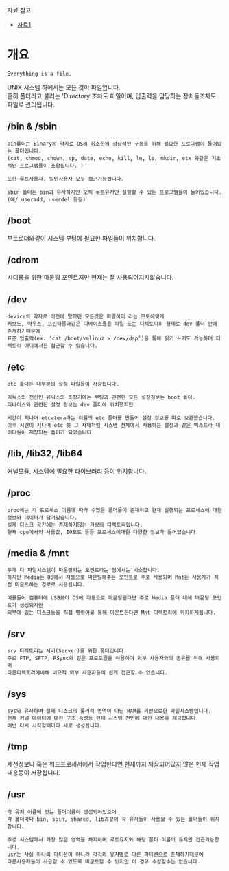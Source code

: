 자료 참고
- [자료1](https://medium.com/harrythegreat/%EB%A6%AC%EB%88%85%EC%8A%A4-%EA%B8%B0%EC%B4%88-%EB%A3%A8%ED%8A%B8%EB%94%94%EB%A0%89%ED%86%A0%EB%A6%AC-%EA%B5%AC%EC%A1%B0-b3e4871af4b3)


# 개요
```
Everything is a file.
```
UNIX 시스템 하에서는 모든 것이 파일입니다. <br>
흔히 폴더라고 불리는 'Directory'조차도 파일이며, 입출력을 담당하는 장치들조차도 파일로 관리됩니다. 


## /bin & /sbin
```
bin폴더는 Binary의 약자로 OS의 최소한의 정상적인 구동을 위해 필요한 프로그램이 들어있는 폴더입니다. 
(cat, chmod, chown, cp, date, echo, kill, ln, ls, mkdir, etx 와같은 기초적인 프로그램들이 포함됩니다. )

또한 루트사용자, 일반사용자 모두 접근가능합니다.

sbin 폴더는 bin과 유사하지만 오직 루트유저만 실행할 수 있는 프로그램들이 들어있습니다.
(예/ useradd, userdel 등등)
```

## /boot
부트로더와같이 시스템 부팅에 필요한 파일들이 위치합니다.

## /cdrom
시디롬을 위한 마운팅 포인트지만 현재는 잘 사용되어지지않습니다.

## /dev
```
device의 약자로 이전에 말했던 모든것은 파일이다 라는 모토에맞게 
키보드, 마우스, 프린터등과같은 디바이스들을 파일 또는 디렉토리의 형태로 dev 폴더 안에 존재하기때문에 
표준 입출력(ex. ‘cat /boot/vmlinuz > /dev/dsp’)을 통해 읽기 쓰기도 가능하며 디렉토리 어디에서든 접근할 수 있습니다.
```

## /etc
```
etc 폴더는 대부분의 설정 파일들이 저장됩니다. 

리눅스의 전신인 유닉스의 초창기에는 부팅과 관련한 모든 설정정보는 boot 폴더.
디바이스와 관련된 설정 정보는 dev 폴더에 위치했지만 

시간이 지나며 etcetera라는 이름의 etc 폴더를 만들어 설정 정보를 따로 보관했습니다. 
이후 시간이 지나며 etc 뜻 그 자체처럼 시스템 전체에서 사용하는 설정과 같은 엑스트라 데이터들이 저장되는 폴더가 되었습니다.
```

## /lib, /lib32, /lib64
커널모듈, 시스템에 필요한 라이브러리 등이 위치합니다.

## /proc
```
prod에는 각 프로세스 이름에 따라 수많은 폴더들이 존재하고 현재 실행되는 프로세스에 대한 정보와 데이터가 담겨있습니다. 
실제 디스크 공간에는 존재하지않는 가상의 디렉토리입니다. 
현재 cpu에서의 사용값, IO포트 등등 프로세스에대한 다양한 정보가 들어있습니다.
```

## /media & /mnt
```
두개 다 파일시스템이 마운팅되는 포인트라는 점에서는 비슷합니다. 
하지만 Media는 OS에서 자동으로 마운팅해주는 포인트로 주로 사용되며 Mnt는 사용자가 직접 마운트하는 경로로 사용됩니다. 

예를들어 컴퓨터에 USB꽂아 OS에 자동으로 마운팅된다면 주로 Media 폴더 내에 마운팅 포인트가 생성되지만 
외부에 있는 디스크등을 직접 명령어를 통해 마운트한다면 Mnt 디렉토리에 위치하게됩니다.
```

## /srv
```
srv 디렉토리는 서버(Server)를 위한 폴더입니다. 
주로 FTP, SFTP, RSync와 같은 프로토콜을 이용하여 외부 사용자와의 공유를 위해 사용되며 
다른디렉토리에비해 비교적 외부 사용자들이 쉽게 접근할 수 있습니다.
```

## /sys
```
sys와 유사하며 실제 디스크의 물리적 영역이 아닌 RAM을 기반으로한 파일시스템입니다. 
현재 커널 데이터에 대한 구조 속성등 현재 시스템 전반에 대한 내용을 제공합니다. 
매번 다시 시작할때마다 새로 생성됩니다.
```

## /tmp
세션정보나 혹은 워드프로세서에서 작업한다면 현재까지 저장되어있지 않은 현재 작업내용등이 저장됩니다.

## /usr
```
각 유저 이름에 맞는 폴더이름이 생성되어있으며 
각 폴더마다 bin, sbin, shared, lib과같이 각 유저들이 사용할 수 있는 폴더들이 위치합니다. 

주로 시스템에서 가장 많은 영역을 차지하며 루트유저와 해당 폴더 이름의 유저만 접근가능합니다. 
usr는 사실 하나의 파티션이 아니라 각각의 유저별로 다른 파티션으로 존재하기때문에 
다른사용자들이 사용할 수 있도록 마운트할 수 있지만 이 경우 수정할수는 없습니다.
```



